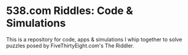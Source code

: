 # 538.com Riddles: Code & Simulations
This is a repository for code, apps & simulations I whip together to solve puzzles posed by FiveThirtyEight.com's The Riddler.
